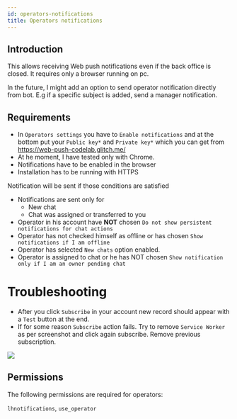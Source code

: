 ```yaml
---
id: operators-notifications
title: Operators notifications
---
```


## Introduction

This allows receiving Web push notifications even if the back office is closed. It requires only a browser running on pc.

In the future, I might add an option to send operator notification directly from bot. E.g if a specific subject is added, send a manager notification.

## Requirements

* In `Operators settings` you have to `Enable notifications` and at the bottom put your `Public key*` and `Private key*` which you can get from https://web-push-codelab.glitch.me/
* At he moment, I have tested only with Chrome.
* Notifications have to be enabled in the browser
* Installation has to be running with HTTPS

Notification will be sent if those conditions are satisfied

* Notifications are sent only for
  * New chat
  * Chat was assigned or transferred to you
* Operator in his account have **NOT** chosen `Do not show persistent notifications for chat actions`
* Operator has not checked himself as offline or has chosen `Show notifications if I am offline`
* Operator has selected `New chats` option enabled.
* Operator is assigned to chat or he has NOT chosen `Show notification only if I am an owner pending chat`

# Troubleshooting

* After you click `Subscribe` in your account new record should appear with a `Test` button at the end.
* If for some reason `Subscribe` action fails. Try to remove `Service Worker` as per screenshot and click again subscribe. Remove previous subscription.

![](/img/user/service-worker.png)

## Permissions

The following permissions are required for operators:

`lhnotifications`, `use_operator`
